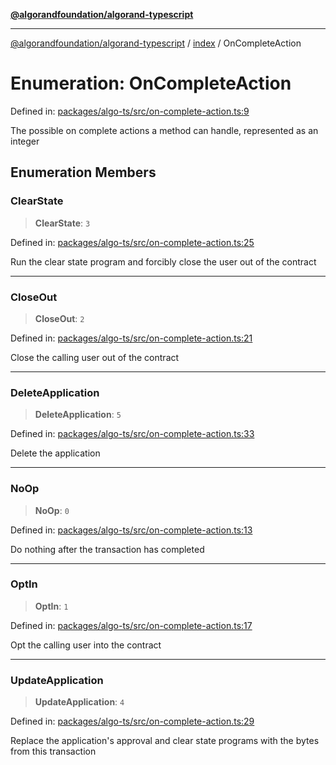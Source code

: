 [**@algorandfoundation/algorand-typescript**](../../README.md)

***

[@algorandfoundation/algorand-typescript](../../README.md) / [index](../README.md) / OnCompleteAction

# Enumeration: OnCompleteAction

Defined in: [packages/algo-ts/src/on-complete-action.ts:9](https://github.com/algorandfoundation/puya-ts/blob/main/packages/algo-ts/src/on-complete-action.ts#L9)

The possible on complete actions a method can handle, represented as an integer

## Enumeration Members

### ClearState

> **ClearState**: `3`

Defined in: [packages/algo-ts/src/on-complete-action.ts:25](https://github.com/algorandfoundation/puya-ts/blob/main/packages/algo-ts/src/on-complete-action.ts#L25)

Run the clear state program and forcibly close the user out of the contract

***

### CloseOut

> **CloseOut**: `2`

Defined in: [packages/algo-ts/src/on-complete-action.ts:21](https://github.com/algorandfoundation/puya-ts/blob/main/packages/algo-ts/src/on-complete-action.ts#L21)

Close the calling user out of the contract

***

### DeleteApplication

> **DeleteApplication**: `5`

Defined in: [packages/algo-ts/src/on-complete-action.ts:33](https://github.com/algorandfoundation/puya-ts/blob/main/packages/algo-ts/src/on-complete-action.ts#L33)

Delete the application

***

### NoOp

> **NoOp**: `0`

Defined in: [packages/algo-ts/src/on-complete-action.ts:13](https://github.com/algorandfoundation/puya-ts/blob/main/packages/algo-ts/src/on-complete-action.ts#L13)

Do nothing after the transaction has completed

***

### OptIn

> **OptIn**: `1`

Defined in: [packages/algo-ts/src/on-complete-action.ts:17](https://github.com/algorandfoundation/puya-ts/blob/main/packages/algo-ts/src/on-complete-action.ts#L17)

Opt the calling user into the contract

***

### UpdateApplication

> **UpdateApplication**: `4`

Defined in: [packages/algo-ts/src/on-complete-action.ts:29](https://github.com/algorandfoundation/puya-ts/blob/main/packages/algo-ts/src/on-complete-action.ts#L29)

Replace the application's approval and clear state programs with the bytes from this transaction
